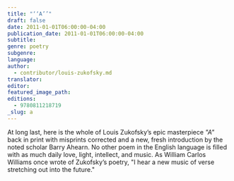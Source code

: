 ```yaml
---
title: "‘‘A’’"
draft: false
date: 2011-01-01T06:00:00-04:00
publication_date: 2011-01-01T06:00:00-04:00
subtitle:
genre: poetry
subgenre:
language:
author:
  - contributor/louis-zukofsky.md
translator:
editor:
featured_image_path:
editions:
  - 9780811218719
_slug: a
---
```


At long last, here is the whole of Louis Zukofsky’s epic masterpiece _"A"_ back in print with misprints corrected and a new, fresh introduction by the noted scholar Barry Ahearn. No other poem in the English language is filled with as much daily love, light, intellect, and music. As William Carlos Williams once wrote of Zukofsky’s poetry, "I hear a new music of verse stretching out into the future."

